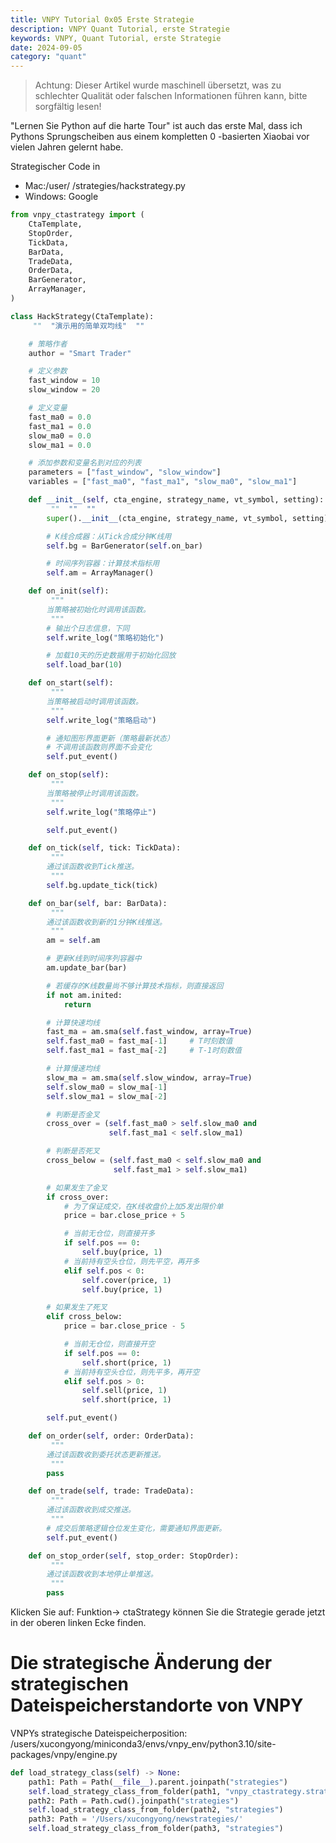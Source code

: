 ```yaml
---
title: VNPY Tutorial 0x05 Erste Strategie
description: VNPY Quant Tutorial, erste Strategie
keywords: VNPY, Quant Tutorial, erste Strategie
date: 2024-09-05
category: "quant" 
---
```


> Achtung: Dieser Artikel wurde maschinell übersetzt, was zu schlechter Qualität oder falschen Informationen führen kann, bitte sorgfältig lesen!



 "Lernen Sie Python auf die harte Tour" ist auch das erste Mal, dass ich Pythons Sprungscheiben aus einem kompletten 0 -basierten Xiaobai vor vielen Jahren gelernt habe.


Strategischer Code in
* Mac:/user/<BENERNAME> /strategies/hackstrategy.py
* Windows: Google



```python
from vnpy_ctastrategy import (
    CtaTemplate,
    StopOrder,
    TickData,
    BarData,
    TradeData,
    OrderData,
    BarGenerator,
    ArrayManager,
)

class HackStrategy(CtaTemplate):
     ""  "演示用的简单双均线"  "" 

    # 策略作者
    author = "Smart Trader" 

    # 定义参数
    fast_window = 10
    slow_window = 20

    # 定义变量
    fast_ma0 = 0.0
    fast_ma1 = 0.0
    slow_ma0 = 0.0
    slow_ma1 = 0.0

    # 添加参数和变量名到对应的列表
    parameters = ["fast_window", "slow_window"]
    variables = ["fast_ma0", "fast_ma1", "slow_ma0", "slow_ma1"]

    def __init__(self, cta_engine, strategy_name, vt_symbol, setting):
         ""  ""  "" 
        super().__init__(cta_engine, strategy_name, vt_symbol, setting)

        # K线合成器：从Tick合成分钟K线用
        self.bg = BarGenerator(self.on_bar)

        # 时间序列容器：计算技术指标用
        self.am = ArrayManager()

    def on_init(self):
         """
        当策略被初始化时调用该函数。
         """
        # 输出个日志信息，下同
        self.write_log("策略初始化")

        # 加载10天的历史数据用于初始化回放
        self.load_bar(10)

    def on_start(self):
         """
        当策略被启动时调用该函数。
         """
        self.write_log("策略启动")

        # 通知图形界面更新（策略最新状态）
        # 不调用该函数则界面不会变化
        self.put_event()

    def on_stop(self):
         """
        当策略被停止时调用该函数。
         """
        self.write_log("策略停止")

        self.put_event()

    def on_tick(self, tick: TickData):
         """
        通过该函数收到Tick推送。
         """
        self.bg.update_tick(tick)

    def on_bar(self, bar: BarData):
         """
        通过该函数收到新的1分钟K线推送。
         """
        am = self.am

        # 更新K线到时间序列容器中
        am.update_bar(bar)

        # 若缓存的K线数量尚不够计算技术指标，则直接返回
        if not am.inited:
            return

        # 计算快速均线
        fast_ma = am.sma(self.fast_window, array=True)
        self.fast_ma0 = fast_ma[-1]     # T时刻数值
        self.fast_ma1 = fast_ma[-2]     # T-1时刻数值

        # 计算慢速均线
        slow_ma = am.sma(self.slow_window, array=True)
        self.slow_ma0 = slow_ma[-1]
        self.slow_ma1 = slow_ma[-2]

        # 判断是否金叉
        cross_over = (self.fast_ma0 > self.slow_ma0 and
                      self.fast_ma1 < self.slow_ma1)

        # 判断是否死叉
        cross_below = (self.fast_ma0 < self.slow_ma0 and
                       self.fast_ma1 > self.slow_ma1)

        # 如果发生了金叉
        if cross_over:
            # 为了保证成交，在K线收盘价上加5发出限价单
            price = bar.close_price + 5

            # 当前无仓位，则直接开多
            if self.pos == 0:
                self.buy(price, 1)
            # 当前持有空头仓位，则先平空，再开多
            elif self.pos < 0:
                self.cover(price, 1)
                self.buy(price, 1)

        # 如果发生了死叉
        elif cross_below:
            price = bar.close_price - 5

            # 当前无仓位，则直接开空
            if self.pos == 0:
                self.short(price, 1)
            # 当前持有空头仓位，则先平多，再开空
            elif self.pos > 0:
                self.sell(price, 1)
                self.short(price, 1)

        self.put_event()

    def on_order(self, order: OrderData):
         """
        通过该函数收到委托状态更新推送。
         """
        pass

    def on_trade(self, trade: TradeData):
         """
        通过该函数收到成交推送。
         """
        # 成交后策略逻辑仓位发生变化，需要通知界面更新。
        self.put_event()

    def on_stop_order(self, stop_order: StopOrder):
         """
        通过该函数收到本地停止单推送。
         """
        pass
```


Klicken Sie auf: Funktion-> ctaStrategy können Sie die Strategie gerade jetzt in der oberen linken Ecke finden.


# Die strategische Änderung der strategischen Dateispeicherstandorte von VNPY

VNPYs strategische Dateispeicherposition: /users/xucongyong/miniconda3/envs/vnpy_env/python3.10/site-packages/vnpy/engine.py

```python
def load_strategy_class(self) -> None:
	path1: Path = Path(__file__).parent.joinpath("strategies")
	self.load_strategy_class_from_folder(path1, "vnpy_ctastrategy.strategies")
	path2: Path = Path.cwd().joinpath("strategies")
	self.load_strategy_class_from_folder(path2, "strategies")
	path3: Path = '/Users/xucongyong/newstrategies/'
	self.load_strategy_class_from_folder(path3, "strategies")
```